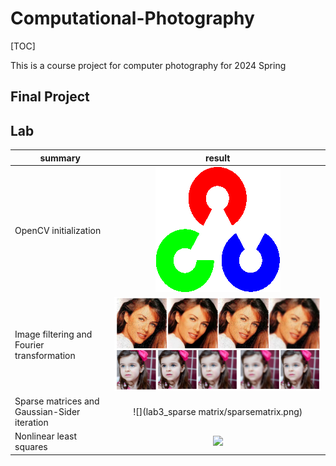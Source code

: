 # Computational-Photography
[TOC]

 This is a course project for computer photography for 2024 Spring

## Final Project





## Lab

| summary                                      |                  result                  |
| -------------------------------------------- | :--------------------------------------: |
| OpenCV initialization                        |     ![](lab1_opencv/opencv-logo.png)     |
| Image filtering and Fourier transformation   |         ![](lab2_fliter/001.png)         |
| Sparse matrices and Gaussian-Sider iteration | ![](lab3_sparse matrix/sparsematrix.png) |
| Nonlinear least squares                      |     ![](lab5-Gauss-Newton/plot.gif)      |





